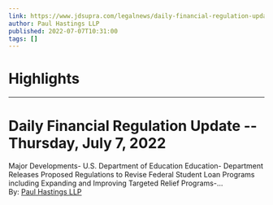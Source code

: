 ```yaml
---
link: https://www.jdsupra.com/legalnews/daily-financial-regulation-update-3691451/
author: Paul Hastings LLP
published: 2022-07-07T10:31:00
tags: []
---
```

# Highlights


---
# Daily Financial Regulation Update -- Thursday, July 7, 2022
Major Developments- U.S. Department of Education Education- Department Releases Proposed Regulations to Revise Federal Student Loan Programs including Expanding and Improving Targeted Relief Programs-...  
By: [Paul Hastings LLP](https://www.jdsupra.com/profile/paul_hastings/)